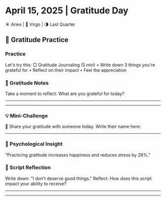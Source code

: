 # April 15, 2025 | Gratitude Day
☀️ Aries | 🌙 Virgo | 🌗 Last Quarter

## 🌱 Gratitude Practice

### Practice
Let's try this:
□ Gratitude Journaling (5 min)
  • Write down 3 things you're grateful for
  • Reflect on their impact
  • Feel the appreciation

### 📝 Gratitude Notes
Take a moment to reflect:
What are you grateful for today?
_______________________
_______________________

### 💡 Mini-Challenge
💖 Share your gratitude with someone today. Write their name here:
_______________________

### 💫 Psychological Insight
"Practicing gratitude increases happiness and reduces stress by 28%."

### 💭 Script Reflection
Write down: "I don't deserve good things."
Reflect: How does this script impact your ability to receive?
_______________________
_______________________ 